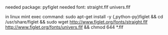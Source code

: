 needed package:
  pyfiglet
needed font:
  straight.flf
  univers.flf

in linux mint exec command:
  sudo apt-get install -y {,python-py}figlet && cd /usr/share/figlet && sudo wget http://www.figlet.org/fonts/straight.flf http://www.figlet.org/fonts/univers.flf && chmod 644 *.flf
